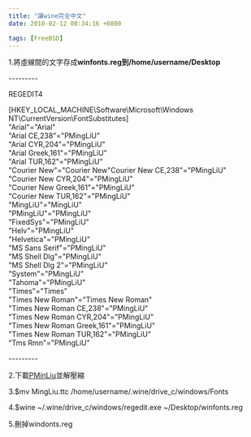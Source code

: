 ```yaml
---
title: "讓wine完全中文"
date: 2010-02-12 00:34:16 +0800

tags: [FreeBSD]
---
```

<p>1.將虛線間的文字存成<strong>winfonts.reg到/home/username/Desktop</strong></p><p>---------</p><p>REGEDIT4</p><p>[HKEY_LOCAL_MACHINE\Software\Microsoft\Windows NT\CurrentVersion\FontSubstitutes]<br />"Arial"="Arial"<br />"Arial CE,238"="PMingLiU"<br />"Arial CYR,204"="PMingLiU"<br />"Arial Greek,161"="PMingLiU"<br />"Arial TUR,162"="PMingLiU"<br />"Courier New"="Courier New"Courier New CE,238"="PMingLiU"<br />"Courier New CYR,204"="PMingLiU"<br />"Courier New Greek,161"="PMingLiU"<br />"Courier New TUR,162"="PMingLiU"<br />"MingLiU"="MingLiU"<br />"PMingLiU"="PMingLiU"<br />"FixedSys"="PMingLiU"<br />"Helv"="PMingLiU"<br />"Helvetica"="PMingLiU"<br />"MS Sans Serif"="PMingLiU"<br />"MS Shell Dlg"="PMingLiU"<br />"MS Shell Dlg 2"="PMingLiU"<br />"System"="PMingLiU"<br />"Tahoma"="PMingLiU"<br />"Times"="Times"<br />"Times New Roman"="Times New Roman"<br />"Times New Roman CE,238"="PMingLiU"<br />"Times New Roman CYR,204"="PMingLiU"<br />"Times New Roman Greek,161"="PMingLiU"<br />"Times New Roman TUR,162"="PMingLiU"<br />"Tms Rmn"="PMingLiU"</p><p>---------</p><p>2.下載<a href="http://mingliu.myweb.hinet.net/MingLiu/MingLiU.zip">PMinLiu</a>並解壓縮</p><p>3.$mv MingLiu.ttc /home/username/.wine/drive_c/windows/Fonts</p><p>4.$wine ~/.wine/drive_c/windows/regedit.exe ~/Desktop/winfonts.reg</p><p>5.刪掉windonts.reg</p>
